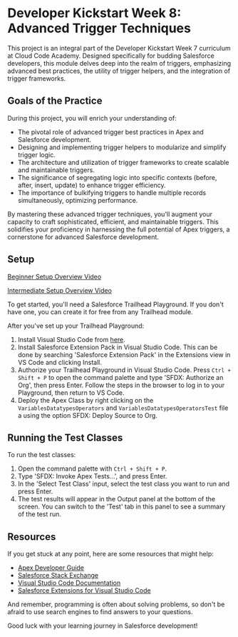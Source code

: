 # Developer Kickstart Week 8: Advanced Trigger Techniques

This project is an integral part of the Developer Kickstart Week 7 curriculum at Cloud Code Academy. Designed specifically for budding Salesforce developers, this module delves deep into the realm of triggers, emphasizing advanced best practices, the utility of trigger helpers, and the integration of trigger frameworks.

## Goals of the Practice

During this project, you will enrich your understanding of:
- The pivotal role of advanced trigger best practices in Apex and Salesforce development.
- Designing and implementing trigger helpers to modularize and simplify trigger logic.
- The architecture and utilization of trigger frameworks to create scalable and maintainable triggers.
- The significance of segregating logic into specific contexts (before, after, insert, update) to enhance trigger efficiency.
- The importance of bulkifying triggers to handle multiple records simultaneously, optimizing performance.

By mastering these advanced trigger techniques, you'll augment your capacity to craft sophisticated, efficient, and maintainable triggers. This solidifies your proficiency in harnessing the full potential of Apex triggers, a cornerstone for advanced Salesforce development.

## Setup
[Beginner Setup Overview Video](https://vimeo.com/839597882/46fc06d93e)

[Intermediate Setup Overview Video](https://vimeo.com/847130413/955b8bdbe2)

To get started, you'll need a Salesforce Trailhead Playground. If you don't have one, you can create it for free from any Trailhead module.

After you've set up your Trailhead Playground:

1. Install Visual Studio Code from [here](https://code.visualstudio.com/download).
2. Install Salesforce Extension Pack in Visual Studio Code. This can be done by searching 'Salesforce Extension Pack' in the Extensions view in VS Code and clicking Install.
3. Authorize your Trailhead Playground in Visual Studio Code. Press `Ctrl + Shift + P` to open the command palette and type 'SFDX: Authorize an Org', then press Enter. Follow the steps in the browser to log in to your Playground, then return to VS Code.
4. Deploy the Apex Class by right clicking on the `VariablesDatatypesOperators` and  `VariablesDatatypesOperatorsTest` file a using the option SFDX: Deploy Source to Org.

## Running the Test Classes

To run the test classes:

1. Open the command palette with `Ctrl + Shift + P`.
2. Type 'SFDX: Invoke Apex Tests...', and press Enter.
3. In the 'Select Test Class' input, select the test class you want to run and press Enter.
4. The test results will appear in the Output panel at the bottom of the screen. You can switch to the 'Test' tab in this panel to see a summary of the test run.

## Resources

If you get stuck at any point, here are some resources that might help:

- [Apex Developer Guide](https://developer.salesforce.com/docs/atlas.en-us.apexcode.meta/apexcode/apex_dev_guide.htm)
- [Salesforce Stack Exchange](https://salesforce.stackexchange.com/)
- [Visual Studio Code Documentation](https://code.visualstudio.com/docs)
- [Salesforce Extensions for Visual Studio Code](https://developer.salesforce.com/tools/vscode/)

And remember, programming is often about solving problems, so don't be afraid to use search engines to find answers to your questions.

Good luck with your learning journey in Salesforce development!